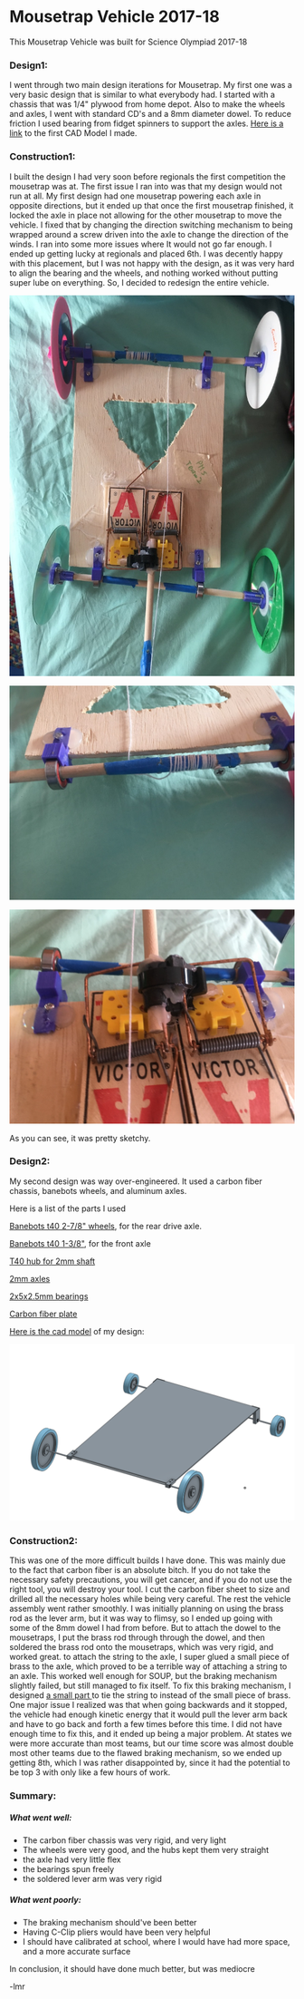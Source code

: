 # Mousetrap Vehicle 2017-18

This Mousetrap Vehicle was built for Science Olympiad 2017-18

### Design1:

I went through two main design iterations for Mousetrap. My first one was a very basic design that is similar to what everybody had. I started with a chassis that was 1/4" plywood from home depot. Also to make the wheels and axles, I went with standard CD's and a 8mm diameter  dowel. To reduce friction I used bearing from fidget spinners to support the axles. [Here is a link](https://cad.onshape.com/documents/aaa13436fa27577def1beaaa/w/f96d4d3f3def93f55f44c9bd/e/b8c01649af4b922cc4083e68) to the first CAD Model I made.

### Construction1:

I built the design I had very soon before regionals the first competition the mousetrap was at. The first issue I ran into was that my design would not run at all. My first design had one mousetrap powering each axle in opposite directions, but it ended up that once the first mousetrap finished, it locked the axle in place not allowing for the other mousetrap to move the vehicle. I fixed that by  changing the direction switching mechanism to being wrapped around a screw driven into the axle to change the direction of the winds. I ran into some more issues where It would not go far enough. I ended up getting lucky at regionals and placed 6th. I was decently happy with this placement, but I was not happy with the design, as it was very hard to align the bearing and the wheels, and nothing worked without putting super lube on everything.  So, I decided to redesign the entire vehicle.

![](/assets/Science-Olympiad/2018/Mousetrap/construct1.JPG)

![](/assets/Science-Olympiad/2018/Mousetrap/construct2.JPG)

![](/assets/Science-Olympiad/2018/Mousetrap/construct3.JPG)

As you can see, it was pretty sketchy.

### Design2:

My second design was way over-engineered. It used a carbon fiber chassis, banebots wheels, and aluminum axles.

Here is a list of the parts I used

[Banebots t40 2-7/8" wheels,](http://www.banebots.com/product/T40P-295BA-HS4.html) for the rear drive axle.

[Banebots t40 1-3/8"](http://www.banebots.com/product/T40P-145BA-HS4.html), for the front axle

[T](http://www.banebots.com/product/T40H-SM21.html)[40 hub for 2mm shaft](http://www.banebots.com/product/T40H-SM21.html)

[2mm axles](https://www.amazon.com/gp/product/B00TGSPPBQ/r)

[2x5x2.5mm bearings](https://www.amazon.com/gp/product/B002SX60OC)

[Carbon fiber plate](https://hobbyking.com/en_us/carbon-fiber-plate-1-5mm-x-300mm-x-400mm.html)

[Here is the cad model](https://cad.onshape.com/documents/5f6cd8fab768ff332cd17342/w/698f4a1ae03d584d62c87365/e/fc8c77e364e6066686ee30c8) of my design:

![](/assets/Science-Olympiad/2018/Mousetrap/mousetrapCAD.png)

### Construction2:

This was one of the more difficult builds I have done. This was mainly due to the fact that carbon fiber is an absolute bitch. If you do not take the necessary safety precautions, you will get cancer, and if you do not use the right tool, you will destroy your tool. I cut the carbon fiber sheet to size and drilled all the necessary holes while being very careful. The rest the vehicle assembly went rather smoothly. I was initially planning on using the brass rod as the lever arm, but it was way to flimsy, so I ended up going with some of the 8mm dowel I had from before. But to attach the dowel to the mousetraps, I put the brass rod through through the dowel, and then soldered the brass rod onto the mousetraps, which was very rigid, and worked great. to attach the string to the axle, I super glued a small piece of brass to the axle, which proved to be a terrible way of attaching a string to an axle. This worked well enough for SOUP, but the braking mechanism slightly failed, but still managed to fix itself. To fix this braking mechanism, I designed [a small part ](https://cad.onshape.com/documents/151af7b0d91c5ec9db01aa5d/w/1114c86746e36ceb84a6fc55/e/b7a8f5a5e1e02b67876e2758)to tie the string to instead of the small piece of brass. One major issue I realized was that when going backwards and it stopped, the vehicle had enough kinetic energy that it would pull the lever arm back and have to go back and forth a few times before this time. I did not have enough time to fix this, and it ended up being a major problem. At states we were more accurate than most teams, but our time score was almost double most other teams due to the flawed braking mechanism, so we ended up getting 8th, which I was rather disappointed by, since it had the potential to be top 3 with only like a few hours of work.

### Summary:

##### What went well:

* The carbon fiber chassis was very rigid, and very light
* The wheels were very good, and the hubs kept them very straight
* the axle had very little flex
* the bearings spun freely
* the soldered lever arm was very rigid

##### What went poorly:

* The braking mechanism should've been better
* Having C-Clip pliers would have been very helpful
* I should have calibrated at school, where I would have had more space, and a more accurate surface

In conclusion, it should have done much better, but was mediocre

-lmr
